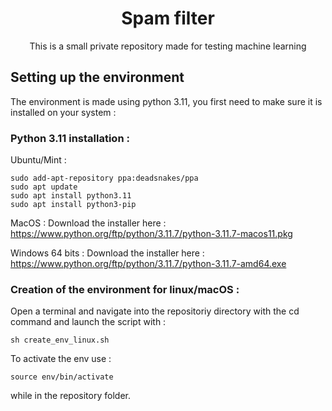 <h1 style="text-align: center">Spam filter</h1>
<p style="text-align: center">This is a small private repository made for testing machine learning</p>

## Setting up the environment
The environment is made using python 3.11, you first need to make sure it is installed on your system :
### Python 3.11 installation :
Ubuntu/Mint :
```
sudo add-apt-repository ppa:deadsnakes/ppa
sudo apt update
sudo apt install python3.11
sudo apt install python3-pip
```
MacOS : Download the installer here : https://www.python.org/ftp/python/3.11.7/python-3.11.7-macos11.pkg

Windows 64 bits : Download the installer here : https://www.python.org/ftp/python/3.11.7/python-3.11.7-amd64.exe
### Creation of the environment for linux/macOS :
Open a terminal and navigate into the repositoriy directory with the cd command and launch the script with :
```
sh create_env_linux.sh
```
To activate the env use :
```
source env/bin/activate
```
while in the repository folder.
